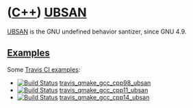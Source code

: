 # ([C++](Cpp.md)) [UBSAN](CppUbsan.md)

[UBSAN](CppUbsan.md) is the GNU undefined behavior santizer, since GNU 4.9.

## [Examples](CppExample.md)

Some [Travis CI examples](CppTravisCi.md):

 * [![Build Status](https://travis-ci.com/richelbilderbeek/travis_qmake_gcc_cpp98_ubsan.svg?branch=master)](https://travis-ci.com/richelbilderbeek/travis_qmake_gcc_cpp98_ubsan) [travis_qmake_gcc_cpp98_ubsan](https://github.com/richelbilderbeek/travis_qmake_gcc_cpp98_ubsan)
 * [![Build Status](https://travis-ci.com/richelbilderbeek/travis_qmake_gcc_cpp11_ubsan.svg?branch=master)](https://travis-ci.com/richelbilderbeek/travis_qmake_gcc_cpp11_ubsan) [travis_qmake_gcc_cpp11_ubsan](https://github.com/richelbilderbeek/travis_qmake_gcc_cpp11_ubsan)
 * [![Build Status](https://travis-ci.com/richelbilderbeek/travis_qmake_gcc_cpp14_ubsan.svg?branch=master)](https://travis-ci.com/richelbilderbeek/travis_qmake_gcc_cpp14_ubsan) [travis_qmake_gcc_cpp14_ubsan](https://github.com/richelbilderbeek/travis_qmake_gcc_cpp14_ubsan)
